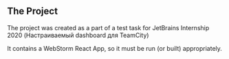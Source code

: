 
## The Project

The project was created as a part of a test task for JetBrains Internship 2020 (Настраиваемый dashboard для TeamCity)

It contains a WebStorm React App, so it must be run (or built) appropriately.


